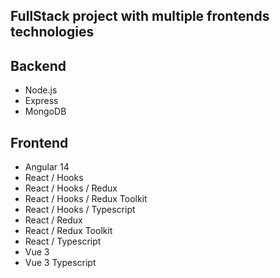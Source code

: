 ## FullStack project with multiple frontends technologies

## Backend
- Node.js
- Express
- MongoDB

## Frontend
- Angular 14
- React / Hooks
- React / Hooks / Redux
- React / Hooks / Redux Toolkit
- React / Hooks / Typescript
- React / Redux
- React / Redux Toolkit
- React / Typescript
- Vue 3
- Vue 3 Typescript

